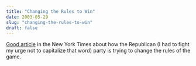 ```yaml
---
title: "Changing the Rules to Win"
date: 2003-05-29
slug: "changing-the-rules-to-win"
draft: false
---
```

[Good article](https://www.nytimes.com/2003/05/27/opinion/editorial-observer-for-partisan-gain-republicans-decide-rules-were-meant-be.html) in the New York Times about how the Republican (I had to fight my urge not to capitalize that word) party is trying to change the rules of the game.	
